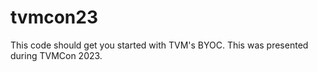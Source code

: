# tvmcon23
This code should get you started with TVM's BYOC. This was presented during TVMCon 2023.

